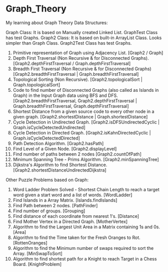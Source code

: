 # Graph_Theory
My learning about Graph Theory Data Structures:

Graph Class: It is based on Manually created Linked List. GraphTest Class has test Graphs.
Graph2 Class: It is based on built-in ArrayList Class. Looks simpler than Graph Class. Graph2Test Class has test Graphs.

1. Primitive representation of Graph using Adjacency List. [Graph2 / Graph]
2. Depth First Traversal (Non Recursive & for Disconnected Graphs). [Graph2.depthFirstTraversal / Graph.depthFirstTraversal]
3. Breadth First Traversal (Non Recursive & for Disconnected Graphs) [Graph2.breadthFirstTraversal | Graph.breadthFirstTraversal]
4. Topological Sorting (Non Recursive). [Graph2.topologicalSort | Graph.topologicalSort]
5. Code to find number of Disconnected Graphs (also called as Islands in Graph) in the Input Graph data using BFS and DFS. [Graph2.breadthFirstTraversal, Graph2.depthFirstTraversal | Graph.breadthFirstTraversal, Graph.depthFirstTraversal]
6. Shortest Distance from a given source code to every other node in a given graph. [Graph2.shortestDistance | Graph.shortestDistance]
7. Cycle Detection in Undirected Graph. [Graph2.isDFSUndirectedCyclic | Graph.isCycleDetectedUndirected]
8. Cycle Detection in Directed Graph. [Graph2.isKahnDirectedCyclic | Graph.isCycleDetectedDirected]
9. Path Detection Algorithm. [Graph2.hasPath]
10. Find Level of a Given Node. [Graph2.displayLevel]
11. Find number of paths between 2 nodes [Graph2.countOfPath]
12. Minimum Spanning Tree - Prims Algorithm. [Graph2.minSpanningTree]
13. Dijkstra's Algorithm to find Shortest Distance. [Graph2.shortestDistanceUndirectedDijkstra]



Other Puzzle Problems based on Graph:
1. Word Ladder Problem Solved - Shortest Chain Length to reach a target word given a start word and a list of words. [WordLadder]
2. Find Islands in a Array Matrix. [Islands.findIslands]
3. Find Path between 2 nodes. [PathFinder]
4. Find number of groups. [Grouping]
5. Find distance of each coordinate from nearest 1's. [Distance]
6. Find Mother Vertex in a Directed Graph. [MotherVertex]
7. Algorithm to find the Largest Unit Area in a Matrix containing 1s and 0s. [Area]
8. Algorithm to find the Time taken for the Fresh Oranges to Rot. [RottenOranges]
9. Algorithm to find the Minimum number of swaps required to sort the Array. [MinSwapToSort]
10. Algorithm to find shortest path for a Knight to reach Target in a Chess Board. [KnightProblem]